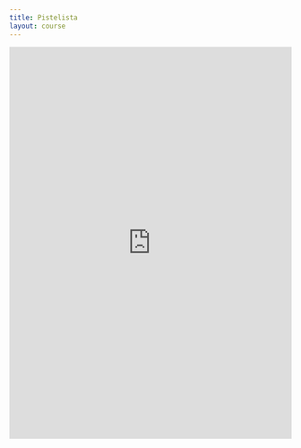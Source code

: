```yaml
---
title: Pistelista
layout: course
---
```

<iframe id="pistelista-iframe" src="http://www.cs.helsinki.fi/group/java/mooc-tulokset/" border="0" height="700" style="width:100%;border:0px;"></iframe>